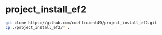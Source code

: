 # project_install_ef2

```bash
git clone https://github.com/coefficient49/project_install_ef2.git
cp ./project_install_ef2/* .
```

